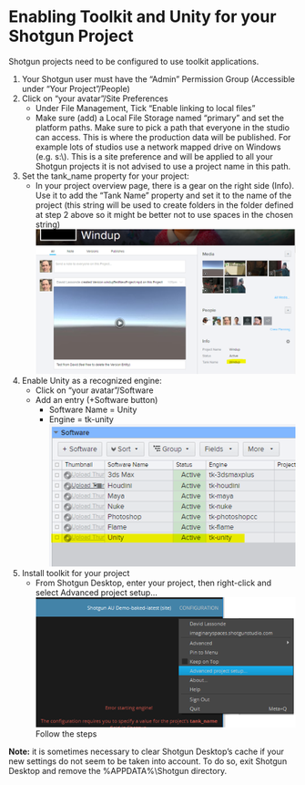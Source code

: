 # Enabling Toolkit and Unity for your Shotgun Project

Shotgun projects need to be configured to use toolkit applications. 
1. Your Shotgun user must have the “Admin” Permission Group (Accessible under “Your Project”/People)
2. Click on “your avatar”/Site Preferences
    * Under File Management, Tick “Enable linking to local files”
    * Make sure (add) a Local File Storage named “primary” and set the platform paths. Make sure to pick a path that everyone in the studio can access. This is where the production data will be published. For example lots of studios use a network mapped drive on Windows (e.g. s:\\). This is a site preference and will be applied to all your Shotgun projects it is not advised to use a project name in this path.
3. Set the tank_name property for your project:
    * In your project overview page, there is a gear on the right side (Info). Use it to add the “Tank Name” property and set it to the name of the project (this string will be used to create folders in the folder defined at step 2 above so it might be better not to use spaces in the chosen string)
    ![Set Tank Name](images/tank_name.png)
4. Enable Unity as a recognized engine:
    * Click on “your avatar”/Software
    * Add an entry (+Software button)
        * Software Name = Unity
        * Engine = tk-unity
    ![Enable Unity as Recognized Engine](images/enable_unity.png)
5. Install toolkit for your project
    * From Shotgun Desktop, enter your project, then right-click and select Advanced project setup...
    ![Advanced Project Setup](images/advanced_project_setup.png)
    Follow the steps

**Note:** it is sometimes necessary to clear Shotgun Desktop’s cache if your 
new settings do not seem to be taken into account. To do so, exit Shotgun 
Desktop and remove the %APPDATA%\Shotgun directory.


